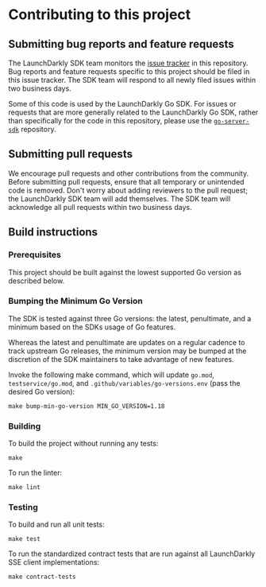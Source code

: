 # Contributing to this project
 
## Submitting bug reports and feature requests

The LaunchDarkly SDK team monitors the [issue tracker](https://github.com/launchdarkly/eventsource/issues) in this repository. Bug reports and feature requests specific to this project should be filed in this issue tracker. The SDK team will respond to all newly filed issues within two business days.

Some of this code is used by the LaunchDarkly Go SDK. For issues or requests that are more generally related to the LaunchDarkly Go SDK, rather than specifically for the code in this repository, please use the [`go-server-sdk`](https://github.com/launchdarkly/go-server-sdk) repository.
 
## Submitting pull requests
 
We encourage pull requests and other contributions from the community. Before submitting pull requests, ensure that all temporary or unintended code is removed. Don't worry about adding reviewers to the pull request; the LaunchDarkly SDK team will add themselves. The SDK team will acknowledge all pull requests within two business days.
 
## Build instructions
 
### Prerequisites

This project should be built against the lowest supported Go version as described below.

### Bumping the Minimum Go Version

The SDK is tested against three Go versions: the latest, penultimate, and a minimum based on the SDKs usage of Go features.

Whereas the latest and penultimate are updates on a regular cadence to track upstream Go releases, the minimum version
may be bumped at the discretion of the SDK maintainers to take advantage of new features.

Invoke the following make command, which will update `go.mod`, `testservice/go.mod`, and
`.github/variables/go-versions.env` (pass the desired Go version):
```shell
make bump-min-go-version MIN_GO_VERSION=1.18
```

### Building

To build the project without running any tests:
```
make
```

To run the linter:
```
make lint
```

### Testing
 
To build and run all unit tests:
```
make test
```

To run the standardized contract tests that are run against all LaunchDarkly SSE client implementations:
```
make contract-tests
```
